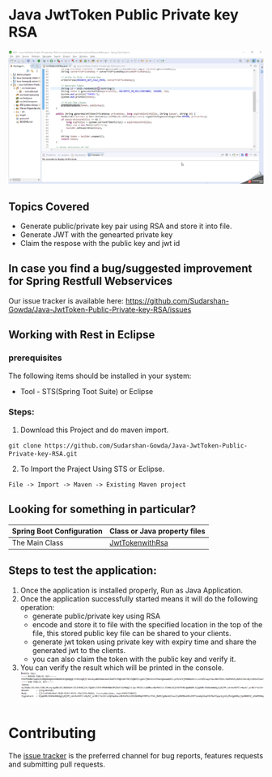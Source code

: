 # Java JwtToken Public Private key RSA

<img src="https://github.com/Sudarshan-Gowda/Java-JwtToken-Public-Private-key-RSA/blob/master/docs/Project-Flow.gif"/>


## Topics Covered
* Generate public/private key pair using RSA and store it into file.
* Generate JWT with the genearted private key
* Claim the respose with the public key and jwt id


## In case you find a bug/suggested improvement for Spring Restfull Webservices
Our issue tracker is available here: https://github.com/Sudarshan-Gowda/Java-JwtToken-Public-Private-key-RSA/issues


## Working with Rest in Eclipse

### prerequisites
The following items should be installed in your system:
* Tool - STS(Spring Toot Suite) or Eclipse

### Steps:

1) Download this Project and do maven import.
```
git clone https://github.com/Sudarshan-Gowda/Java-JwtToken-Public-Private-key-RSA.git
```
2) To Import the Praject Using STS or Eclipse.
```
File -> Import -> Maven -> Existing Maven project
```


## Looking for something in particular?

|Spring Boot Configuration | Class or Java property files  |
|--------------------------|---|
|The Main Class | [JwtTokenwithRsa](https://github.com/Sudarshan-Gowda/Java-JwtToken-Public-Private-key-RSA/blob/master/src/main/java/com/star/sud/JwtTokenwithRsa.java) |


## Steps to test the application:

1) Once the application is installed properly, Run as Java Application.
2) Once the application successfully started means it will do the following operation: 
   <ul>
	 <li>generate public/private key using RSA</li>
	 <li>encode and store it to file with the specified location in the top of the file, this stored public key file can be shared to your clients.</li>
	 <li>generate jwt token using private key with expiry time and share the generated jwt to the clients.</li>
	 <li>you can also claim the token with the public key and verify it.</li>	
   </ul>
3) You can verify the result which will be printed in the console.
   <img src="https://github.com/Sudarshan-Gowda/Java-JwtToken-Public-Private-key-RSA/blob/master/docs/Pic1.PNG"/>
   

# Contributing

The [issue tracker](https://github.com/Sudarshan-Gowda/Java-JwtToken-Public-Private-key-RSA/issues) is the preferred channel for bug reports, features requests and submitting pull requests.

